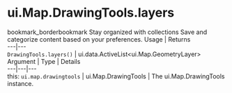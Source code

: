  
#  ui.Map.DrawingTools.layers
bookmark_borderbookmark Stay organized with collections  Save and categorize content based on your preferences. 
Usage | Returns  
---|---  
`DrawingTools.layers()` | ui.data.ActiveList<ui.Map.GeometryLayer>  
Argument | Type | Details  
---|---|---  
this: `ui.map.drawingtools` | ui.Map.DrawingTools | The ui.Map.DrawingTools instance.  
